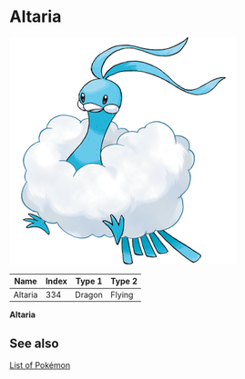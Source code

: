 # Altaria


![Altaria](images/334.png)

| **Name** | **Index** | **Type 1** | **Type 2** |
|----|----|----|----|
| Altaria | 334 | Dragon | Flying  |

**Altaria** 

## See also

[List of Pokémon](../pokemon.md)
